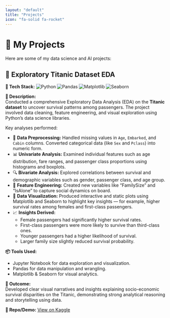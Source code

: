 ```yaml
---
layout: "default"
title: "Projects"
icon: "fa-solid fa-rocket"
---
```


# 🚀 My Projects
Here are some of my data science and AI projects:

## 🧭 Exploratory Titanic Dataset EDA
**🔧 Tech Stack:** ![Python](https://img.shields.io/badge/Python-3776AB?logo=python&logoColor=white) ![Pandas](https://img.shields.io/badge/Pandas-150458?logo=pandas&logoColor=white) ![Matplotlib](https://img.shields.io/badge/Matplotlib-013243?logo=matplotlib&logoColor=white) ![Seaborn](https://img.shields.io/badge/Seaborn-3799E1?logo=seaborn&logoColor=white)

**📄 Description:**  
Conducted a comprehensive Exploratory Data Analysis (EDA) on the **Titanic dataset** to uncover survival patterns among passengers. The project involved data cleaning, feature engineering, and visual exploration using Python’s data science libraries.  

Key analyses performed:  
- 🧹 **Data Preprocessing:** Handled missing values in `Age`, `Embarked`, and `Cabin` columns. Converted categorical data (like `Sex` and `Pclass`) into numeric form.  
- 📊 **Univariate Analysis:** Examined individual features such as age distribution, fare ranges, and passenger class proportions using histograms and boxplots.  
- 🔍 **Bivariate Analysis:** Explored correlations between survival and demographic variables such as gender, passenger class, and age group.  
- 🧠 **Feature Engineering:** Created new variables like “FamilySize” and “IsAlone” to capture social dynamics on board.  
- 🎨 **Data Visualization:** Produced interactive and static plots using Matplotlib and Seaborn to highlight key insights — for example, higher survival rates among females and first-class passengers.  
- 📈 **Insights Derived:**  
  - Female passengers had significantly higher survival rates.  
  - First-class passengers were more likely to survive than third-class ones.  
  - Younger passengers had a higher likelihood of survival.  
  - Larger family size slightly reduced survival probability.

**📦 Tools Used:**  
- Jupyter Notebook for data exploration and visualization.  
- Pandas for data manipulation and wrangling.  
- Matplotlib & Seaborn for visual analytics.  

**🧾 Outcome:**  
Developed clear visual narratives and insights explaining socio-economic survival disparities on the Titanic, demonstrating strong analytical reasoning and storytelling using data.  

**🔗 Repo/Demo:** [View on Kaggle](https://www.kaggle.com/code/collinscheruyot/collins-cheruyot-eda)
